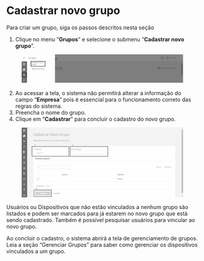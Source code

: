 # Cadastrar novo grupo

Para criar um grupo, siga os passos descritos nesta seção

1. Clique no menu “**Grupos**” e selecione o submenu “**Cadastrar novo grupo**”.

<figure><img src="../../.gitbook/assets/image (27).png" alt=""><figcaption></figcaption></figure>

2. Ao acessar a tela, o sistema não permitirá alterar a informação do campo “**Empresa**” pois é essencial para o funcionamento correto das regras do sistema.
3. Preencha o nome do grupo.
4. Clique em “**Cadastrar**” para concluir o cadastro do novo grupo.

<figure><img src="../../.gitbook/assets/image (28).png" alt=""><figcaption></figcaption></figure>

Usuários ou Dispositivos que não estão vinculados a nenhum grupo são listados e podem ser marcados para já estarem no novo grupo que está sendo cadastrado. Também é possível pesquisar usuários para vincular ao novo grupo.

Ao concluir o cadastro, o sistema abrirá a tela de gerenciamento de grupos. Leia a seção “Gerenciar Grupos” para saber como gerenciar os dispositivos vinculados a um grupo.
